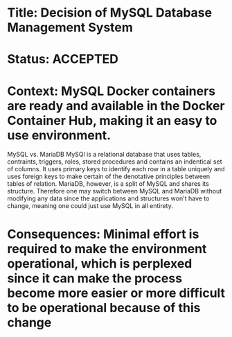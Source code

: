 # Title: Decision of MySQL Database Management System

# Status: ACCEPTED

# Context: MySQL Docker containers are ready and available in the Docker Container Hub, making it an easy to use environment.

MySQL vs. MariaDB
    MySQl is a relational database that uses tables, contraints, triggers, roles, stored procedures and contains an indentical set of columns. It uses primary keys to identify each row in a table uniquely and uses foreign keys to make certain of the denotative principles between tables of relation.	MariaDB, however, is a split of MySQL and shares its structure. Therefore one may switch between MySQL and MariaDB without modifying any data since the applications and structures won't have to change, meaning one could just use MySQL in all entirety.

# Consequences: Minimal effort is required to make the environment operational, which is perplexed since it can make the process become more easier or more difficult to be operational because of this change
